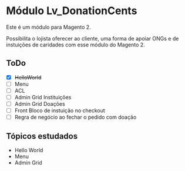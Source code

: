 # Módulo Lv_DonationCents 

Este é um módulo para Magento 2. 

Possibilita o lojista oferecer ao cliente, uma forma de apoiar ONGs e de instuições de caridades com esse módulo do Magento 2.

## ToDo
- [x] ~~HelloWorld~~ 
- [ ] Menu
- [ ] ACL
- [ ] Admin Grid Instituições
- [ ] Admin Grid Doações
- [ ] Front Bloco de instuição no checkout
- [ ] Regra de negócio ao fechar o pedido com doação

## Tópicos estudados
- Hello World
- Menu
- Admin Grid

